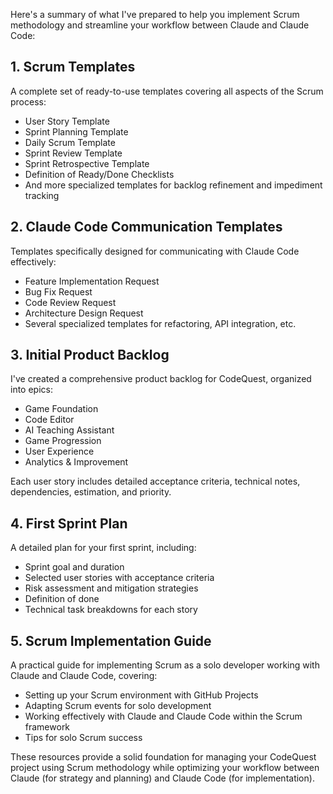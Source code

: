 Here's a summary of what I've prepared to help you implement Scrum methodology and streamline your workflow between Claude and Claude Code:

## **1\. Scrum Templates**

A complete set of ready-to-use templates covering all aspects of the Scrum process:

* User Story Template  
* Sprint Planning Template  
* Daily Scrum Template  
* Sprint Review Template  
* Sprint Retrospective Template  
* Definition of Ready/Done Checklists  
* And more specialized templates for backlog refinement and impediment tracking

## **2\. Claude Code Communication Templates**

Templates specifically designed for communicating with Claude Code effectively:

* Feature Implementation Request  
* Bug Fix Request  
* Code Review Request  
* Architecture Design Request  
* Several specialized templates for refactoring, API integration, etc.

## **3\. Initial Product Backlog**

I've created a comprehensive product backlog for CodeQuest, organized into epics:

* Game Foundation  
* Code Editor  
* AI Teaching Assistant  
* Game Progression  
* User Experience  
* Analytics & Improvement

Each user story includes detailed acceptance criteria, technical notes, dependencies, estimation, and priority.

## **4\. First Sprint Plan**

A detailed plan for your first sprint, including:

* Sprint goal and duration  
* Selected user stories with acceptance criteria  
* Risk assessment and mitigation strategies  
* Definition of done  
* Technical task breakdowns for each story

## **5\. Scrum Implementation Guide**

A practical guide for implementing Scrum as a solo developer working with Claude and Claude Code, covering:

* Setting up your Scrum environment with GitHub Projects  
* Adapting Scrum events for solo development  
* Working effectively with Claude and Claude Code within the Scrum framework  
* Tips for solo Scrum success

These resources provide a solid foundation for managing your CodeQuest project using Scrum methodology while optimizing your workflow between Claude (for strategy and planning) and Claude Code (for implementation).


